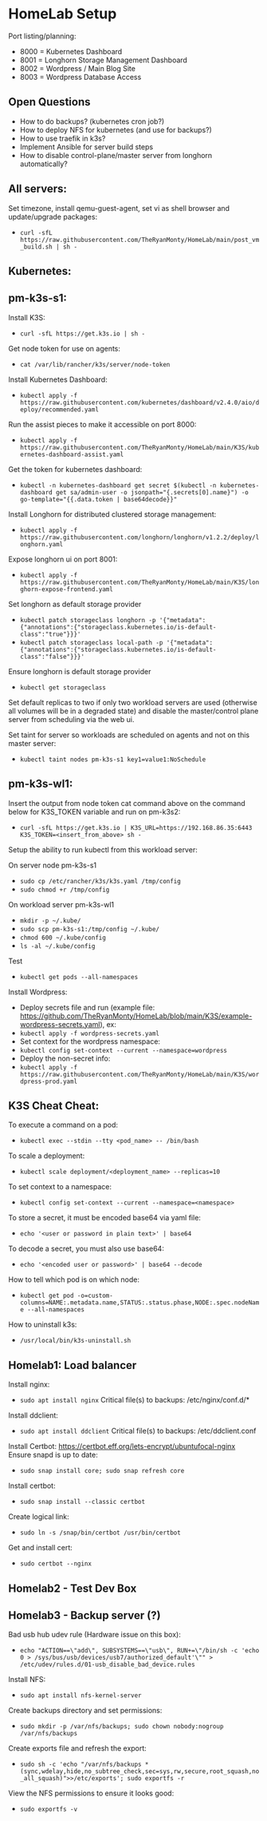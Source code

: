 # HomeLab Setup

Port listing/planning:
- 8000 = Kubernetes Dashboard
- 8001 = Longhorn Storage Management Dashboard
- 8002 = Wordpress / Main Blog Site
- 8003 = Wordpress Database Access

## Open Questions
  - How to do backups? (kubernetes cron job?)
  - How to deploy NFS for kubernetes (and use for backups?)
  - How to use traefik in k3s?
  - Implement Ansible for server build steps
  - How to disable control-plane/master server from longhorn automatically?

## All servers:
Set timezone, install qemu-guest-agent, set vi as shell browser and update/upgrade packages:
* ```curl -sfL https://raw.githubusercontent.com/TheRyanMonty/HomeLab/main/post_vm_build.sh | sh -```

## Kubernetes:

## pm-k3s-s1:
Install K3S: 
* ```curl -sfL https://get.k3s.io | sh -```

Get node token for use on agents:
* ```cat /var/lib/rancher/k3s/server/node-token```

Install Kubernetes Dashboard:
* ```kubectl apply -f https://raw.githubusercontent.com/kubernetes/dashboard/v2.4.0/aio/deploy/recommended.yaml```

Run the assist pieces to make it accessible on port 8000:
* ```kubectl apply -f https://raw.githubusercontent.com/TheRyanMonty/HomeLab/main/K3S/kubernetes-dashboard-assist.yaml```

Get the token for kubernetes dashboard:
* ```kubectl -n kubernetes-dashboard get secret $(kubectl -n kubernetes-dashboard get sa/admin-user -o jsonpath="{.secrets[0].name}") -o go-template="{{.data.token | base64decode}}"```

Install Longhorn for distributed clustered storage management:
* ```kubectl apply -f https://raw.githubusercontent.com/longhorn/longhorn/v1.2.2/deploy/longhorn.yaml```

Expose longhorn ui on port 8001:
* ```kubectl apply -f https://raw.githubusercontent.com/TheRyanMonty/HomeLab/main/K3S/longhorn-expose-frontend.yaml```

Set longhorn as default storage provider
* ```kubectl patch storageclass longhorn -p '{"metadata": {"annotations":{"storageclass.kubernetes.io/is-default-class":"true"}}}'```
* ```kubectl patch storageclass local-path -p '{"metadata": {"annotations":{"storageclass.kubernetes.io/is-default-class":"false"}}}'```

Ensure longhorn is default storage provider
* ```kubectl get storageclass```

Set default replicas to two if only two workload servers are used (otherwise all volumes will be in a degraded state) and disable the master/control plane server from scheduling via the web ui.

Set taint for server so workloads are scheduled on agents and not on this master server:
* ```kubectl taint nodes pm-k3s-s1 key1=value1:NoSchedule```

## pm-k3s-wl1:

Insert the output from node token cat command above on the command below for K3S_TOKEN variable and run on pm-k3s2:
* ```curl -sfL https://get.k3s.io | K3S_URL=https://192.168.86.35:6443 K3S_TOKEN=<insert_from_above> sh -```

Setup the ability to run kubectl from this workload server:

On server node pm-k3s-s1
* ```sudo cp /etc/rancher/k3s/k3s.yaml /tmp/config```
* ```sudo chmod +r /tmp/config```

On workload server pm-k3s-wl1
* ```mkdir -p ~/.kube/```
* ```sudo scp pm-k3s-s1:/tmp/config ~/.kube/```
* ```chmod 600 ~/.kube/config```
* ```ls -al ~/.kube/config```

Test
* ```kubectl get pods --all-namespaces```

Install Wordpress:
* Deploy secrets file and run (example file: https://github.com/TheRyanMonty/HomeLab/blob/main/K3S/example-wordpress-secrets.yaml), ex:
* ```kubectl apply -f wordpress-secrets.yaml```
* Set context for the wordpress namespace:
* ```kubectl config set-context --current --namespace=wordpress```
* Deploy the non-secret info:
* ```kubectl apply -f https://raw.githubusercontent.com/TheRyanMonty/HomeLab/main/K3S/wordpress-prod.yaml```



## K3S Cheat Cheat:
To execute a command on a pod:
* ```kubectl exec --stdin --tty <pod_name> -- /bin/bash```

To scale a deployment:
* ```kubectl scale deployment/<deployment_name> --replicas=10```

To set context to a namespace:
* ```kubectl config set-context --current --namespace=<namespace>```

To store a secret, it must be encoded base64 via yaml file:
* ```echo '<user or password in plain text>' | base64```

To decode a secret, you must also use base64:
* ```echo '<encoded user or password>' | base64 --decode```

How to tell which pod is on which node: 
* ```kubectl get pod -o=custom-columns=NAME:.metadata.name,STATUS:.status.phase,NODE:.spec.nodeName --all-namespaces```

How to uninstall k3s:
* ```/usr/local/bin/k3s-uninstall.sh```

## Homelab1: Load balancer
Install nginx:
* ```sudo apt install nginx```
Critical file(s) to backups:
  /etc/nginx/conf.d/*

Install ddclient:
* ```sudo apt install ddclient```
Critical file(s) to backups:
  /etc/ddclient.conf

Install Certbot: https://certbot.eff.org/lets-encrypt/ubuntufocal-nginx
Ensure snapd is up to date: 
* ```sudo snap install core; sudo snap refresh core```

Install certbot: 
* ```sudo snap install --classic certbot```

Create logical link: 
* ```sudo ln -s /snap/bin/certbot /usr/bin/certbot```

Get and install cert: 
* ```sudo certbot --nginx```


## Homelab2 - Test Dev Box

## Homelab3 - Backup server (?)
Bad usb hub udev rule (Hardware issue on this box):
* ```echo "ACTION==\"add\", SUBSYSTEMS==\"usb\", RUN+=\"/bin/sh -c 'echo 0 > /sys/bus/usb/devices/usb7/authorized_default'\"" > /etc/udev/rules.d/01-usb_disable_bad_device.rules```

Install NFS:
* ```sudo apt install nfs-kernel-server```

Create backups directory and set permissions:
* ```sudo mkdir -p /var/nfs/backups; sudo chown nobody:nogroup /var/nfs/backups```

Create exports file and refresh the export:
* ```sudo sh -c 'echo "/var/nfs/backups *(sync,wdelay,hide,no_subtree_check,sec=sys,rw,secure,root_squash,no_all_squash)">>/etc/exports'; sudo exportfs -r```

View the NFS permissions to ensure it looks good:
* ```sudo exportfs -v```
